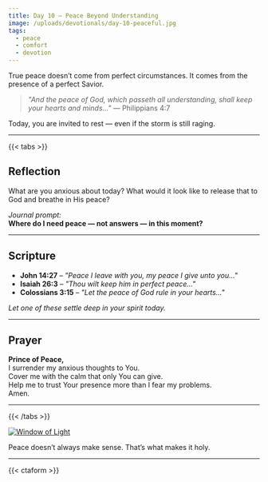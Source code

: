 ```yaml
---
title: Day 10 – Peace Beyond Understanding
image: /uploads/devotionals/day-10-peaceful.jpg
tags:
  - peace
  - comfort
  - devotion
---
```


True peace doesn’t come from perfect circumstances. It comes from the presence of a perfect Savior.

> _"And the peace of God, which passeth all understanding, shall keep your hearts and minds..."_ — Philippians 4:7

Today, you are invited to rest — even if the storm is still raging.

---

{{< tabs >}}

## Reflection

What are you anxious about today? What would it look like to release that to God and breathe in His peace?

_Journal prompt:_  
**Where do I need peace — not answers — in this moment?**

---

## Scripture

- **John 14:27** – _"Peace I leave with you, my peace I give unto you..."_
- **Isaiah 26:3** – _"Thou wilt keep him in perfect peace..."_
- **Colossians 3:15** – _"Let the peace of God rule in your hearts..."_

_Let one of these settle deep in your spirit today._

---

## Prayer

**Prince of Peace,**  
I surrender my anxious thoughts to You.  
Cover me with the calm that only You can give.  
Help me to trust Your presence more than I fear my problems.  
Amen.

---

{{< /tabs >}}

[![Window of Light](/uploads/devotionals/day-10-peaceful.jpg)](/uploads/devotionals/day-10-peaceful.jpg)

Peace doesn’t always make sense. That’s what makes it holy.

---

{{< ctaform >}}
